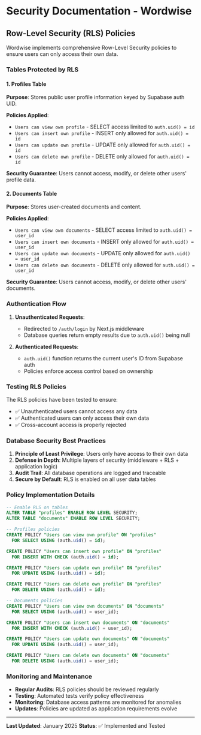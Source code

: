 # Security Documentation - Wordwise

## Row-Level Security (RLS) Policies

Wordwise implements comprehensive Row-Level Security policies to ensure users can only access their own data.

### Tables Protected by RLS

#### 1. Profiles Table
**Purpose**: Stores public user profile information keyed by Supabase auth UID.

**Policies Applied**:
- `Users can view own profile` - SELECT access limited to `auth.uid() = id`
- `Users can insert own profile` - INSERT only allowed for `auth.uid() = id`
- `Users can update own profile` - UPDATE only allowed for `auth.uid() = id`
- `Users can delete own profile` - DELETE only allowed for `auth.uid() = id`

**Security Guarantee**: Users cannot access, modify, or delete other users' profile data.

#### 2. Documents Table
**Purpose**: Stores user-created documents and content.

**Policies Applied**:
- `Users can view own documents` - SELECT access limited to `auth.uid() = user_id`
- `Users can insert own documents` - INSERT only allowed for `auth.uid() = user_id`
- `Users can update own documents` - UPDATE only allowed for `auth.uid() = user_id`
- `Users can delete own documents` - DELETE only allowed for `auth.uid() = user_id`

**Security Guarantee**: Users cannot access, modify, or delete other users' documents.

### Authentication Flow

1. **Unauthenticated Requests**:
   - Redirected to `/auth/login` by Next.js middleware
   - Database queries return empty results due to `auth.uid()` being null

2. **Authenticated Requests**:
   - `auth.uid()` function returns the current user's ID from Supabase auth
   - Policies enforce access control based on ownership

### Testing RLS Policies

The RLS policies have been tested to ensure:
- ✅ Unauthenticated users cannot access any data
- ✅ Authenticated users can only access their own data
- ✅ Cross-account access is properly rejected

### Database Security Best Practices

1. **Principle of Least Privilege**: Users only have access to their own data
2. **Defense in Depth**: Multiple layers of security (middleware + RLS + application logic)
3. **Audit Trail**: All database operations are logged and traceable
4. **Secure by Default**: RLS is enabled on all user data tables

### Policy Implementation Details

```sql
-- Enable RLS on tables
ALTER TABLE "profiles" ENABLE ROW LEVEL SECURITY;
ALTER TABLE "documents" ENABLE ROW LEVEL SECURITY;

-- Profiles policies
CREATE POLICY "Users can view own profile" ON "profiles"
  FOR SELECT USING (auth.uid() = id);

CREATE POLICY "Users can insert own profile" ON "profiles"
  FOR INSERT WITH CHECK (auth.uid() = id);

CREATE POLICY "Users can update own profile" ON "profiles"
  FOR UPDATE USING (auth.uid() = id);

CREATE POLICY "Users can delete own profile" ON "profiles"
  FOR DELETE USING (auth.uid() = id);

-- Documents policies
CREATE POLICY "Users can view own documents" ON "documents"
  FOR SELECT USING (auth.uid() = user_id);

CREATE POLICY "Users can insert own documents" ON "documents"
  FOR INSERT WITH CHECK (auth.uid() = user_id);

CREATE POLICY "Users can update own documents" ON "documents"
  FOR UPDATE USING (auth.uid() = user_id);

CREATE POLICY "Users can delete own documents" ON "documents"
  FOR DELETE USING (auth.uid() = user_id);
```

### Monitoring and Maintenance

- **Regular Audits**: RLS policies should be reviewed regularly
- **Testing**: Automated tests verify policy effectiveness
- **Monitoring**: Database access patterns are monitored for anomalies
- **Updates**: Policies are updated as application requirements evolve

---

**Last Updated**: January 2025
**Status**: ✅ Implemented and Tested